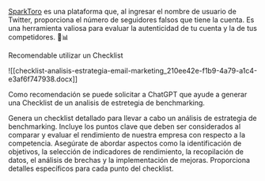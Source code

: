 [SparkToro](https://sparktoro.com/) es una plataforma que, al ingresar el nombre de usuario de Twitter, proporciona el número de seguidores falsos que tiene la cuenta. Es una herramienta valiosa para evaluar la autenticidad de tu cuenta y la de tus competidores. 🧐📊

Recomendable utilizar un Checklist 

![[checklist-analisis-estrategia-email-marketing_210ee42e-f1b9-4a79-a1c4-e3af6f747938.docx]]

Como recomendación se puede solicitar a ChatGPT que ayude a generar una Checklist de un analisis de estretegia de benchmarking. 

Genera un checklist detallado para llevar a cabo un análisis de estrategia de benchmarking. Incluye los puntos clave que deben ser considerados al comparar y evaluar el rendimiento de nuestra empresa con respecto a la competencia. Asegúrate de abordar aspectos como la identificación de objetivos, la selección de indicadores de rendimiento, la recopilación de datos, el análisis de brechas y la implementación de mejoras. Proporciona detalles específicos para cada punto del checklist.


